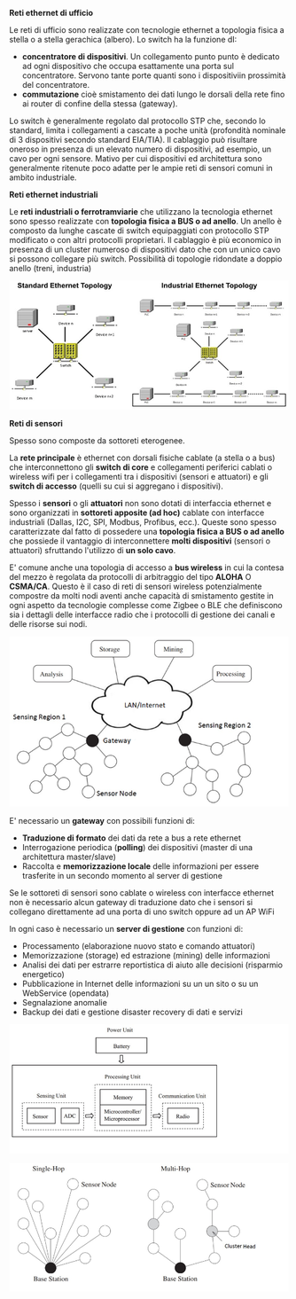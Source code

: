 **Reti ethernet di ufficio**

Le reti di ufficio sono realizzate con tecnologie ethernet a topologia fisica a stella o a stella gerachica (albero). Lo switch ha la funzione dI:
- **concentratore di dispositivi**. Un collegamento punto punto è dedicato ad ogni dispositivo che occupa esattamente una porta sul concentratore. Servono tante porte quanti sono i dispositiviin prossimità del concentratore.
- **commutazione** cioè smistamento dei dati lungo le dorsali della rete fino ai router di confine della stessa (gateway).

Lo switch è generalmente regolato dal protocollo STP che, secondo lo standard, limita i collegamenti a cascate a poche unità (profondità nominale di 3 dispositivi secondo standard EIA/TIA).
Il cablaggio può risultare oneroso in presenza di un elevato numero di dispositivi, ad esempio, un cavo per ogni sensore. Mativo per cui dispositivi ed architettura sono generalmente ritenute poco adatte per le ampie reti di sensori comuni in ambito industriale.

**Reti ethernet industriali**

Le **reti industriali o ferrotramviarie** che utilizzano la tecnologia ethernet sono spesso realizzate con **topologia fisica a BUS o ad anello**.
Un anello è composto da lunghe cascate di switch equipaggiati con protocollo STP modificato o con altri protocolli proprietari.
Il cablaggio è più economico in presenza di un cluster numeroso di dispositivi dato che con un unico cavo si possono collegare più switch.
Possibilità di topologie ridondate a doppio anello (treni, industria)

![industrialnet](industrialnet.jpg)



**Reti di sensori**

Spesso sono composte da sottoreti eterogenee.

La **rete principale** è ethernet con dorsali fisiche cablate (a stella o a bus) che interconnettono gli **switch di core** e collegamenti periferici cablati o wireless wifi per i collegamenti tra i dispositivi (sensori e attuatori) e gli **switch di accesso** (quelli su cui si aggregano i dispositivi).

Spesso i **sensori** o gli **attuatori** non sono dotati di interfaccia ethernet e sono organizzati in **sottoreti apposite (ad hoc)** cablate con interfacce industriali (Dallas, I2C, SPI, Modbus, Profibus, ecc.). Queste sono spesso caratterizzate dal fatto di possedere una **topologia fisica a BUS o ad anello** che possiede il vantaggio di interconnettere **molti dispositivi** (sensori o attuatori) sfruttando l'utilizzo di **un solo cavo**. 

E' comune anche una topologia di accesso a **bus wireless** in cui la contesa del mezzo è regolata da protocolli di arbitraggio del tipo **ALOHA** O **CSMA/CA**. Questo è il caso di reti di sensori wireless potenzialmente compostre da molti nodi aventi anche capacità di smistamento gestite in ogni aspetto da tecnologie complesse come Zigbee o BLE che definiscono sia i dettagli delle interfacce radio che i protocolli di gestione dei canali e delle risorse sui nodi.

![sensor network](sensornet1.png)

E' necessario un **gateway** con possibili funzioni di:
- **Traduzione di formato** dei dati da rete a bus a rete ethernet
- Interrogazione periodica (**polling**) dei dispositivi (master di una architettura master/slave)
- Raccolta e **memorizzazione locale**  delle informazioni per essere trasferite in un secondo momento al server di gestione

Se le sottoreti di sensori sono cablate o wireless con interfacce ethernet non è necessario alcun gateway di traduzione dato che i sensori si collegano direttamente ad una porta di uno switch oppure ad un AP WiFi

In ogni caso è necessario un **server di gestione** con funzioni di:
- Processamento (elaborazione nuovo stato e comando attuatori)
- Memorizzazione (storage) ed estrazione (mining) delle informazioni
- Analisi dei dati per estrarre reportistica di aiuto alle decisioni (risparmio energetico)
- Pubblicazione in Internet delle informazioni su un un sito o su un WebService (opendata)
- Segnalazione anomalie
- Backup dei dati e gestione disaster recovery di dati e servizi
     
    


![hops](sensorunit.png)

![hops](hops.png)

